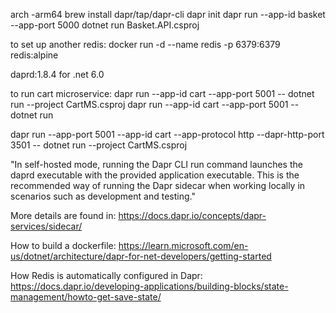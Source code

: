 ﻿arch -arm64 brew install dapr/tap/dapr-cli
dapr init
dapr run --app-id basket --app-port 5000 dotnet run Basket.API.csproj

to set up another redis:
docker run -d --name redis -p 6379:6379 redis:alpine

daprd:1.8.4 for .net 6.0

to run cart microservice:
dapr run --app-id cart --app-port 5001 -- dotnet run --project CartMS.csproj
dapr run --app-id cart --app-port 5001 -- dotnet run

dapr run --app-port 5001 --app-id cart --app-protocol http --dapr-http-port 3501 -- dotnet run --project CartMS.csproj

"In self-hosted mode, running the Dapr CLI run command launches the daprd executable
with the provided application executable. This is the recommended way of running the
Dapr sidecar when working locally in scenarios such as development and testing."

More details are found in: https://docs.dapr.io/concepts/dapr-services/sidecar/

How to build a dockerfile:
https://learn.microsoft.com/en-us/dotnet/architecture/dapr-for-net-developers/getting-started

How Redis is automatically configured in Dapr:
https://docs.dapr.io/developing-applications/building-blocks/state-management/howto-get-save-state/